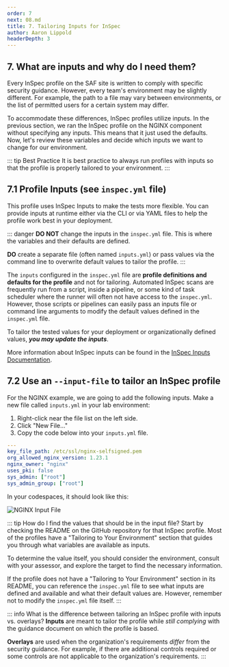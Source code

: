 ```yaml
---
order: 7
next: 08.md
title: 7. Tailoring Inputs for InSpec
author: Aaron Lippold
headerDepth: 3
---
```


## 7. What are inputs and why do I need them?

Every InSpec profile on the SAF site is written to comply with specific security guidance. However, every team's environment may be slightly different. For example, the path to a file may vary between environments, or the list of permitted users for a certain system may differ.

To accommodate these differences, InSpec profiles utilize inputs. In the previous section, we ran the InSpec profile on the NGINX component without specifying any inputs. This means that it just used the defaults. Now, let's review these variables and decide which inputs we want to change for our environment.

::: tip Best Practice
It is best practice to always run profiles with inputs so that the profile is properly tailored to your environment.
:::

## 7.1 Profile Inputs (see `inspec.yml` file)

This profile uses InSpec Inputs to make the tests more flexible. You can provide inputs at runtime either via the CLI or via YAML files to help the profile work best in your deployment.

::: danger
**DO NOT** change the inputs in the `inspec.yml` file. This is where the variables and their defaults are defined.

**DO** create a separate file (often named `inputs.yml`) or pass values via the command line to overwrite default values to tailor the profile.
:::

The `inputs` configured in the `inspec.yml` file are **profile definitions and defaults for the profile** and not for tailoring. Automated InSpec scans are frequently run from a script, inside a pipeline, or some kind of task scheduler where the runner will often not have access to the `inspec.yml`. However, those scripts or pipelines can easily pass an inputs file or command line arguments to modify the default values defined in the `inspec.yml` file.

To tailor the tested values for your deployment or organizationally defined values, **_you may update the inputs_**.

More information about InSpec inputs can be found in the [InSpec Inputs Documentation](https://docs.chef.io/inspec/inputs/).

## 7.2 Use an `--input-file` to tailor an InSpec profile

For the NGINX example, we are going to add the following inputs. Make a new file called `inputs.yml` in your lab environment:

1. Right-click near the file list on the left side.
2. Click "New File..."
3. Copy the code below into your `inputs.yml` file.

```yaml
---
key_file_path: /etc/ssl/nginx-selfsigned.pem
org_allowed_nginx_version: 1.23.1
nginx_owner: "nginx"
uses_pki: false
sys_admin: ["root"]
sys_admin_group: ["root"]
```

In your codespaces, it should look like this:

![NGINX Input File](../../assets/img/Codespaces_InputFile_NGINX.png)

::: tip How do I find the values that should be in the input file?
Start by checking the README on the GitHub repository for that InSpec profile. Most of the profiles have a "Tailoring to Your Environment" section that guides you through what variables are available as inputs.

To determine the value itself, you should consider the environment, consult with your assessor, and explore the target to find the necessary information.

If the profile does not have a "Tailoring to Your Environment" section in its README, you can reference the `inspec.yml` file to see what inputs are defined and available and what their default values are. However, remember not to modify the `inspec.yml` file itself.
:::

::: info What is the difference between tailoring an InSpec profile with inputs vs. overlays?
**Inputs** are meant to tailor the profile while _still complying_ with the guidance document on which the profile is based.

**Overlays** are used when the organization's requirements _differ_ from the security guidance. For example, if there are additional controls required or some controls are not applicable to the organization's requirements.
:::
